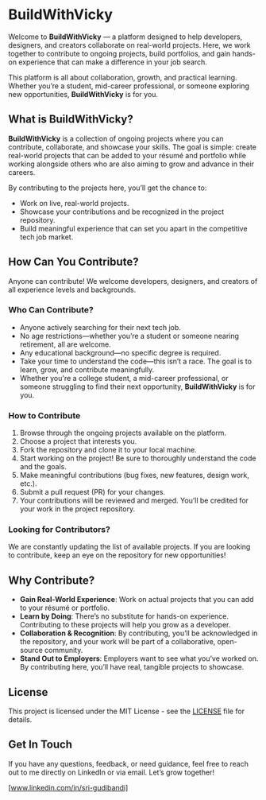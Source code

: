 # BuildWithVicky

Welcome to **BuildWithVicky** — a platform designed to help developers, designers, and creators collaborate on real-world projects. Here, we work together to contribute to ongoing projects, build portfolios, and gain hands-on experience that can make a difference in your job search.

This platform is all about collaboration, growth, and practical learning. Whether you’re a student, mid-career professional, or someone exploring new opportunities, **BuildWithVicky** is for you.

## What is **BuildWithVicky**?

**BuildWithVicky** is a collection of ongoing projects where you can contribute, collaborate, and showcase your skills. The goal is simple: create real-world projects that can be added to your résumé and portfolio while working alongside others who are also aiming to grow and advance in their careers.

By contributing to the projects here, you’ll get the chance to:
- Work on live, real-world projects.
- Showcase your contributions and be recognized in the project repository.
- Build meaningful experience that can set you apart in the competitive tech job market.

## How Can You Contribute?

Anyone can contribute! We welcome developers, designers, and creators of all experience levels and backgrounds.

### Who Can Contribute?
- Anyone actively searching for their next tech job.
- No age restrictions—whether you’re a student or someone nearing retirement, all are welcome.
- Any educational background—no specific degree is required.
- Take your time to understand the code—this isn’t a race. The goal is to learn, grow, and contribute meaningfully.
- Whether you're a college student, a mid-career professional, or someone struggling to find their next opportunity, **BuildWithVicky** is for you.

### How to Contribute
1. Browse through the ongoing projects available on the platform.
2. Choose a project that interests you.
3. Fork the repository and clone it to your local machine.
4. Start working on the project! Be sure to thoroughly understand the code and the goals.
5. Make meaningful contributions (bug fixes, new features, design work, etc.).
6. Submit a pull request (PR) for your changes.
7. Your contributions will be reviewed and merged. You’ll be credited for your work in the project repository.

### Looking for Contributors?
We are constantly updating the list of available projects. If you are looking to contribute, keep an eye on the repository for new opportunities!

## Why Contribute?

- **Gain Real-World Experience**: Work on actual projects that you can add to your résumé or portfolio.
- **Learn by Doing**: There’s no substitute for hands-on experience. Contributing to these projects will help you grow as a developer.
- **Collaboration & Recognition**: By contributing, you’ll be acknowledged in the repository, and your work will be part of a collaborative, open-source community.
- **Stand Out to Employers**: Employers want to see what you’ve worked on. By contributing here, you’ll have real, tangible projects to showcase.

## License

This project is licensed under the MIT License - see the [LICENSE](LICENSE) file for details.

## Get In Touch

If you have any questions, feedback, or need guidance, feel free to reach out to me directly on LinkedIn or via email. Let’s grow together!

[www.linkedin.com/in/sri-gudibandi]